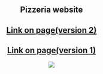 <h2 align="center">Pizzeria website</h2>
<h2 align="center"><a href="https://kkouly.github.io/JS-Pizzeria/Pizza-v-2">Link on page(version 2)</a></h2>  
<h2 align="center"><a href="https://kkouly.github.io/JS-Pizzeria/Pizza-v-1">Link on page(version 1)</a></h2>  
<div style="width: 100%; display: flex; justify-content: center">
  <img src="https://avatanplus.com/files/resources/original/5d5155a97b06d16c85b69e20.png" align="center">
</div>
